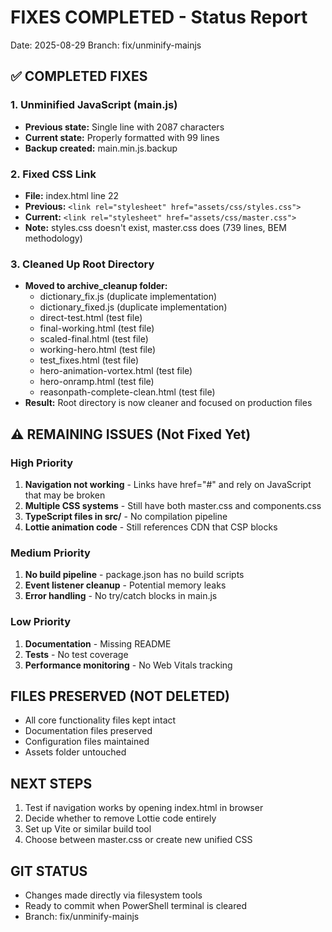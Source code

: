 # FIXES COMPLETED - Status Report
Date: 2025-08-29
Branch: fix/unminify-mainjs

## ✅ COMPLETED FIXES

### 1. Unminified JavaScript (main.js)
- **Previous state:** Single line with 2087 characters
- **Current state:** Properly formatted with 99 lines
- **Backup created:** main.min.js.backup

### 2. Fixed CSS Link
- **File:** index.html line 22
- **Previous:** `<link rel="stylesheet" href="assets/css/styles.css">`
- **Current:** `<link rel="stylesheet" href="assets/css/master.css">`
- **Note:** styles.css doesn't exist, master.css does (739 lines, BEM methodology)

### 3. Cleaned Up Root Directory
- **Moved to archive_cleanup folder:**
  - dictionary_fix.js (duplicate implementation)
  - dictionary_fixed.js (duplicate implementation)
  - direct-test.html (test file)
  - final-working.html (test file)
  - scaled-final.html (test file)
  - working-hero.html (test file)
  - test_fixes.html (test file)
  - hero-animation-vortex.html (test file)
  - hero-onramp.html (test file)
  - reasonpath-complete-clean.html (test file)
- **Result:** Root directory is now cleaner and focused on production files

## ⚠️ REMAINING ISSUES (Not Fixed Yet)

### High Priority
1. **Navigation not working** - Links have href="#" and rely on JavaScript that may be broken
2. **Multiple CSS systems** - Still have both master.css and components.css
3. **TypeScript files in src/** - No compilation pipeline
4. **Lottie animation code** - Still references CDN that CSP blocks

### Medium Priority
1. **No build pipeline** - package.json has no build scripts
2. **Event listener cleanup** - Potential memory leaks
3. **Error handling** - No try/catch blocks in main.js

### Low Priority
1. **Documentation** - Missing README
2. **Tests** - No test coverage
3. **Performance monitoring** - No Web Vitals tracking

## FILES PRESERVED (NOT DELETED)
- All core functionality files kept intact
- Documentation files preserved
- Configuration files maintained
- Assets folder untouched

## NEXT STEPS
1. Test if navigation works by opening index.html in browser
2. Decide whether to remove Lottie code entirely
3. Set up Vite or similar build tool
4. Choose between master.css or create new unified CSS

## GIT STATUS
- Changes made directly via filesystem tools
- Ready to commit when PowerShell terminal is cleared
- Branch: fix/unminify-mainjs
